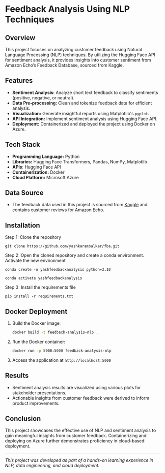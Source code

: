 # Feedback Analysis Using NLP Techniques

## Overview
This project focuses on analyzing customer feedback using Natural Language Processing (NLP) techniques. By utilizing the Hugging Face API for sentiment analysis, it provides insights into customer sentiment from Amazon Echo’s Feedback Database, sourced from Kaggle.

## Features
- **Sentiment Analysis:** Analyze short text feedback to classify sentiments (positive, negative, or neutral).
- **Data Pre-processing:** Clean and tokenize feedback data for efficient analysis.
- **Visualization:** Generate insightful reports using Matplotlib's `pyplot`.
- **API Integration:** Implement sentiment analysis using Hugging Face API.
- **Deployment:** Containerized and deployed the project using Docker on Azure.

## Tech Stack
- **Programming Language:** Python
- **Libraries:** Hugging Face Transformers, Pandas, NumPy, Matplotlib
- **APIs:** Hugging Face API
- **Containerization:** Docker
- **Cloud Platform:** Microsoft Azure

## Data Source
- The feedback data used in this project is sourced from [Kaggle](https://www.kaggle.com/) and contains customer reviews for Amazon Echo.

## Installation
Step 1: Clone the repository
```
git clone https://github.com/yashkarambalkar/fba.git
```

Step 2: Open the cloned repository and create a conda environment. Activate the new environment
```
conda create -n yashfeedbackanalysis python=3.10
```
```
conda activate yashfeedbackanalysis
```

Step 3: Install the requirements file
```
pip install -r requirements.txt
```
## Docker Deployment
1. Build the Docker image:
    ```bash
    docker build -t feedback-analysis-nlp .
    ```
2. Run the Docker container:
    ```bash
    docker run -p 5000:5000 feedback-analysis-nlp
    ```
3. Access the application at `http://localhost:5000`

## Results
- Sentiment analysis results are visualized using various plots for stakeholder presentations.
- Actionable insights from customer feedback were derived to inform product improvements.

## Conclusion
This project showcases the effective use of NLP and sentiment analysis to gain meaningful insights from customer feedback. Containerizing and deploying on Azure further demonstrates proficiency in cloud-based deployment.

---

*This project was developed as part of a hands-on learning experience in NLP, data engineering, and cloud deployment.*
